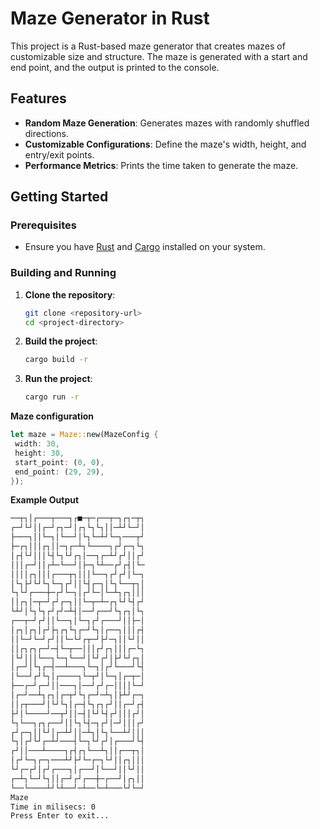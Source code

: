 # Maze Generator in Rust

This project is a Rust-based maze generator that creates mazes of customizable size and structure. The maze is generated with a start and end point, and the output is printed to the console.

## Features

- **Random Maze Generation**: Generates mazes with randomly shuffled directions.
- **Customizable Configurations**: Define the maze's width, height, and entry/exit points.
- **Performance Metrics**: Prints the time taken to generate the maze.

## Getting Started

### Prerequisites

- Ensure you have [Rust](https://www.rust-lang.org/tools/install) and [Cargo](https://crates.io/) installed on your system.

### Building and Running

1. **Clone the repository**:
   ```sh
   git clone <repository-url>
   cd <project-directory>
   
2. **Build the project**:
   ```sh
   cargo build -r
   
3. **Run the project**:
   ```sh
   cargo run -r
   ```
   
**Maze configuration**
   ```rust
   let maze = Maze::new(MazeConfig {
    width: 30,
    height: 30,
    start_point: (0, 0),
    end_point: (29, 29),
   });
   ```
   
**Example Output**
  ```sh
  ──┬┐│┌───┬───┐┌■─┬─┌──┬─┐┌┐─┬┐
  ┌─┘└┘││┌─┘┌┐─┘│┌┐└┐└┐││─┴┘└─┘│
  ├───┐││└─┐│└──┘│└┐└─┴┘└─┐───┬┘
  ├─┌┐│││┌┐││─┐┌─┴┐└────┐┌┘┌─┐└┐
  │┌┤└┘│││└┤└┐└┘┌┐│──┐┌─┴┘┌┘││┌┘
  │││┌─┘││┌┴─└──┘│├─┐└┴──┌┘┌┤│└─
  ││││┌┐│││┌───┬┐│││└──┐┌┘┌┘│└─┐
  │└┐├┘└┘└┐└─┐┌┘││└┤┌─┐│└┐└──┬┐│
  └┐└┘┌───┼─┌┘└─┐│┌┘└─│└─┴┐┌┐│││
  ││┌┐│─┬─┘┌┘┌─┐││└─┬─┴─┌┐└┘└┤┌┘
  └┴┘│└┐└┐┌┘┌┘─┴┤│──┘┌──┘└┐┌┐│└┐
  ┌──┬─┘┌┘││└──┐│└─┐┌┘┌───┘││├─│
  │┌┐│┌┐│┌┘├┐┌┐└┐┌─┘└┐│┌──┐│││┌┤
  ││└─┘└─┘┌┘││└─└┘┌┬─┘├┘─┐││└┘││
  ││┌┐┌┐┌─┘─┤└─┬──│││┌┘┌┐│││┌─└┐
  │└┘│││└──┐└─┐└──┘│└┘┌┘│├┘└┘┌┐│
  │┌─┘│└┐┌─┤──┴───┐└─┐│┌┘└───┘└┤
  │└──┘┌┘└┐│┌────┐└─┬┘│└─┐│┌─┬─│
  ├──┌─┘┌─┘││───┐│──┘┌┘┌─││││└─┘
  │┌─┘──┴┐┌┐│┌─┬┘└┐┌─┘─┴┐│├┴┘┌─┐
  ││┌┬───┘│└┘└┐│┌─┤└┐┌┐┌┘││┌─┘┌┤
  ├┘│└────┘──┬┘││─┤│└┘└┤┌┘│││┌┘│
  └┐└──┐┌┐┌──┘││└┐└┤─┐┌┘│─┘│││┌┘
  ┌┘┌─┐││└┘│┌─┴┘││─┴┐│└┐└──┴┘│││
  └┐│┌┘└┘┌─┴┘───┤└─┐└┘┌┘│┌───┘└┤
  ┌┘││───┴────┐┌┤┌┐└──┴┐││┌──┬┐│
  │┌┘└─┐┌─┐───┴┘├┘└─┌─┐└┘││┌┐│││
  └┘┌─┌┘│┌┘┌───┐│┌──┘│└──┘││└┘││
  ┌─┴┐└─┘└┐││┌─┘┌┘┌──┼─┌──┘│┌┐││
  └──└────┴┘└┴──┘─┴──└─┴───└┘└─┘
  Maze
  Time in milisecs: 0
  Press Enter to exit...
```
